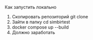 Как запустить локально
1) Скопировать репозиторий git clone
2) Зайти в папку cd simbirtest
3) docker compose up --build
4) Должно заработать

